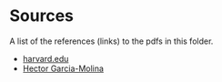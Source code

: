 # Sources


A list of the references (links) to the pdfs in this folder.

* [harvard.edu](https://ui.adsabs.harvard.edu/abs/2014arXiv1403.3255B/abstract)
* [Hector Garcia-Molina](homepage.cs.uiowa.edu/~ghosh/Bully.pdf) 